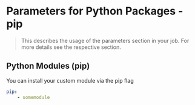 <!-- markdownlint-disable MD033 -->
# Parameters for Python Packages -pip

> This describes the usage of the parameters section in your job. For more details see the respective section.

## Python Modules (pip)

You can install your custom module via the pip flag

```yaml
pip:
    - somemodule
```
